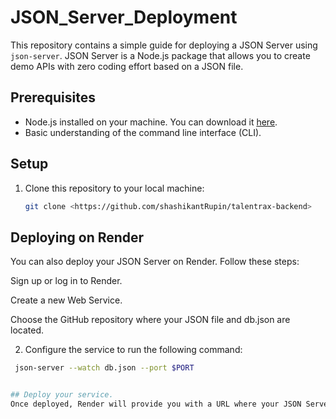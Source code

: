 # JSON_Server_Deployment


This repository contains a simple guide for deploying a JSON Server using `json-server`. JSON Server is a Node.js package that allows you to create demo APIs with zero coding effort based on a JSON file.

## Prerequisites

- Node.js installed on your machine. You can download it [here](https://nodejs.org/).
- Basic understanding of the command line interface (CLI).

## Setup

1. Clone this repository to your local machine:

   ```bash
   git clone <https://github.com/shashikantRupin/talentrax-backend>


## Deploying on Render

You can also deploy your JSON Server on Render. Follow these steps:

Sign up or log in to Render.

Create a new Web Service.

Choose the GitHub repository where your JSON file and db.json are located.

2. Configure the service to run the following command:
 ```bash
  json-server --watch db.json --port $PORT

 
## Deploy your service.
Once deployed, Render will provide you with a URL where your JSON Server is hosted.
